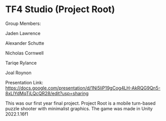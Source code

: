 # TF4 Studio (Project Root)

Group Members:

Jaden Lawrence

Alexander Schutte

Nicholas Cornwell

Tariqe Rylance

Joal Roynon

Presentation Link:
https://docs.google.com/presentation/d/1Ni5liP19gCog4LH-AkRQG9Qn5-8xLlYdMqTjLQcQR28/edit?usp=sharing

This was our first year final project. Project Root is a mobile turn-based puzzle shooter with minimalist graphics. 
The game was made in Unity 2022.1.16f1
